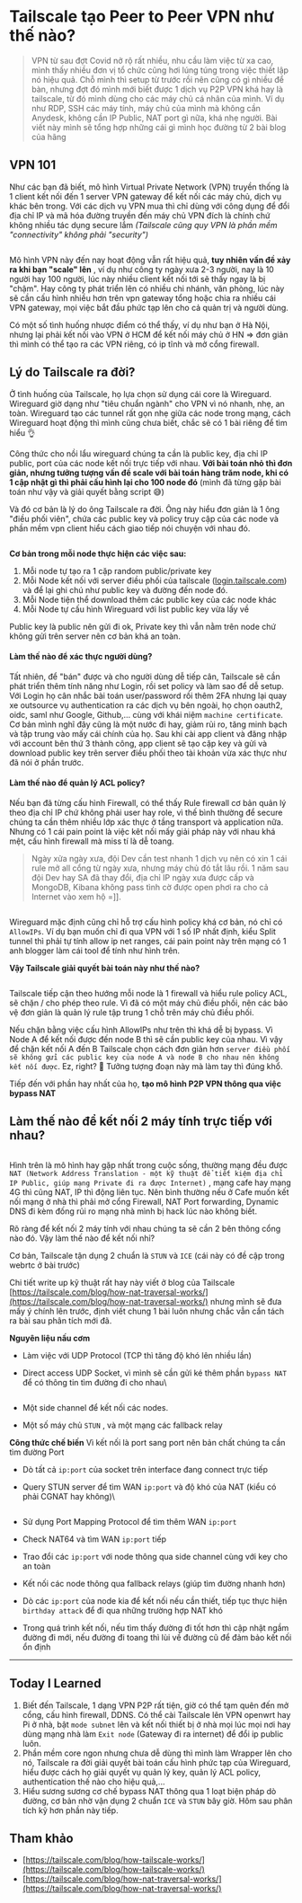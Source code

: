 # Tailscale tạo Peer to Peer VPN như thế nào?

> VPN từ sau đợt Covid nở rộ rất nhiều, nhu cầu làm việc từ xa cao, mình thấy nhiều đơn vị tổ chức cũng hơi lúng túng trong việc thiết lập nó hiệu quả. Chỗ mình thì setup từ trước rồi nên cũng có gì nhiều để bàn, nhưng đợt đó mình mới biết được 1 dịch vụ P2P VPN khá hay là tailscale, từ đó mình dùng cho các máy chủ cá nhân của mình. Ví dụ như RDP, SSH các máy tính, máy chủ của mình mà không cần Anydesk, không cần IP Public, NAT port gì nữa, khá nhẹ người. Bài viết này mình sẽ tổng hợp những cái gì mình học đường từ 2 bài blog của hãng

## VPN 101 <a href="#vpn-101-0" id="vpn-101-0"></a>

Như các bạn đã biết, mô hình Virtual Private Network (VPN) truyền thống là 1 client kết nối đến 1 server VPN gateway để kết nối các máy chủ, dịch vụ khác bên trong. Với các dịch vụ VPN mua thì chỉ dùng với công dụng để đổi địa chỉ IP và mã hóa đường truyền đến máy chủ VPN đích là chính chứ không nhiều tác dụng secure lắm _(Tailscale cũng quy VPN là phần mềm "connectivity" không phải "security")_

<figure><img src="https://images.viblo.asia/9f612aad-ac9e-4d72-b941-87e6e6e49c26.png" alt=""><figcaption></figcaption></figure>

Mô hình VPN này đến nay hoạt động vẫn rất hiệu quả, **tuy nhiên vấn đề xảy ra khi bạn "scale" lên** , ví dụ như công ty ngày xưa 2-3 người, nay là 10 người hay 100 người, lúc này nhiều client kết nối tới sẽ thấy ngay là bị "chậm". Hay công ty phát triển lên có nhiều chi nhánh, văn phòng, lúc này sẽ cần cấu hình nhiều hơn trên vpn gateway tổng hoặc chia ra nhiều cái VPN gateway, mọi việc bắt đầu phức tạp lên cho cả quản trị và người dùng.

Có một số tình huống nhược điểm có thể thấy, ví dụ như bạn ở Hà Nội, nhưng lại phải kết nối vào VPN ở HCM để kết nối máy chủ ở HN => đơn giản thì mình có thể tạo ra các VPN riêng, có ip tĩnh và mở cổng firewall.

## Lý do Tailscale ra đời? <a href="#ly-do-tailscale-ra-doi-1" id="ly-do-tailscale-ra-doi-1"></a>

Ở tình huống của Tailscale, họ lựa chọn sử dụng cái core là Wireguard. Wireguard giờ dạng như "tiêu chuẩn ngành" cho VPN vì nó nhanh, nhẹ, an toàn. Wireguard tạo các tunnel rất gọn nhẹ giữa các node trong mạng, cách Wireguard hoạt động thì mình cũng chưa biết, chắc sẽ có 1 bài riêng để tìm hiểu 👌

Công thức cho nồi lẩu wireguard chúng ta cần là public key, địa chỉ IP public, port của các node kết nối trực tiếp với nhau. **Với bài toán nhỏ thì đơn giản, nhưng tưởng tượng vấn đề scale với bài toán hàng trăm node, khi có 1 cập nhật gì thì phải cấu hình lại cho 100 node đó** (mình đã từng gặp bài toán như vậy và giải quyết bằng script 😅)

Và đó cơ bản là lý do ông Tailscale ra đời. Ông này hiểu đơn giản là 1 ông "điều phối viên", chứa các public key và policy truy cập của các node và phần mềm vpn client hiểu cách giao tiếp nói chuyện với nhau đó.

<figure><img src="https://images.viblo.asia/6f020b05-5584-4706-845a-1f2a9fcf1825.png" alt=""><figcaption></figcaption></figure>

**Cơ bản trong mỗi node thực hiện các việc sau:**

1. Mỗi node tự tạo ra 1 cặp random public/private key
2. Mỗi Node kết nối với server điều phối của tailscale ([login.tailscale.com](http://login.tailscale.com/)) và để lại ghi chú như public key và đường đến node đó.
3. Mỗi Node tiện thể download thêm các public key của các node khác
4. Mỗi Node tự cấu hình Wireguard với list public key vừa lấy về

Public key là public nên gửi đi ok, Private key thì vẫn nằm trên node chứ không gửi trên server nên cơ bản khá an toàn.

#### Làm thế nào để xác thực người dùng? <a href="#lam-the-nao-de-xac-thuc-nguoi-dung-2" id="lam-the-nao-de-xac-thuc-nguoi-dung-2"></a>

Tất nhiên, để "bán" được và cho người dùng dễ tiếp cân, Tailscale sẽ cần phát triển thêm tính năng như Login, rồi set policy và làm sao để dễ setup. Với Login họ cân nhắc bài toán user/password rồi thêm 2FA nhưng lại quay xe outsource vụ authentication ra các dịch vụ bên ngoài, họ chọn oauth2, oidc, saml như Google, Github,... cùng với khái niệm `machine certificate`. Cơ bản mình nghĩ đây cũng là một nước đi hay, giảm rủi ro, tăng minh bạch và tập trung vào mấy cái chính của họ. Sau khi cài app client và đăng nhập với account bên thứ 3 thành công, app client sẽ tạo cặp key và gửi và download public key trên server điều phối theo tài khoản vừa xác thực như đã nói ở phần trước.

#### Làm thế nào để quản lý ACL policy? <a href="#lam-the-nao-de-quan-ly-acl-policy-3" id="lam-the-nao-de-quan-ly-acl-policy-3"></a>

Nếu bạn đã từng cấu hình Firewall, có thể thấy Rule firewall cơ bản quản lý theo địa chỉ IP chứ không phải user hay role, vì thế bình thường để secure chúng ta cần thêm nhiều lớp xác thực ở tầng transport và application nữa. Nhưng có 1 cái pain point là việc kêt nối mấy giải pháp này với nhau khá mệt, cấu hình firewall mà miss tí là dễ toang.

> Ngày xửa ngày xưa, đội Dev cần test nhanh 1 dịch vụ nên có xin 1 cái rule mở all cổng từ ngày xưa, nhưng máy chủ đó tắt lâu rồi. 1 năm sau đội Dev hay SA đã thay đổi, địa chỉ IP ngày xưa được cấp và MongoDB, Kibana không pass tình cờ được open phơi ra cho cả Internet vào xem hộ =]].

<figure><img src="https://images.viblo.asia/c77ebf1c-b896-480e-96c0-ca8f002aa492.png" alt=""><figcaption></figcaption></figure>

Wireguard mặc định cũng chỉ hỗ trợ cấu hình policy khá cơ bản, nó chỉ có `AllowIPs`. Ví dụ bạn muốn chỉ đi qua VPN với 1 số IP nhất định, kiểu Split tunnel thì phải tự tính allow ip net ranges, cái pain point này trên mạng có 1 anh blogger làm cái tool để tính như hình trên.

**Vậy Tailscale giải quyết bài toán này như thế nào?**

<figure><img src="https://images.viblo.asia/1a11c8b7-ebed-44a0-8ee7-17388e428e18.png" alt=""><figcaption></figcaption></figure>

Tailscale tiếp cận theo hướng mỗi node là 1 firewall và hiểu rule policy ACL, sẽ chặn / cho phép theo rule. Vì đã có một máy chủ điều phối, nên các bảo vệ đơn giản là quản lý rule tập trung 1 chỗ trên máy chủ điều phối.

Nếu chặn bằng việc cấu hình AllowIPs như trên thì khá dễ bị bypass. Vì Node A để kết nối được đến node B thì sẽ cần public key của nhau. Vì vậy để chặn kết nối A đến B Tailscale chọn cách đơn giản hơn `server điều phối sẽ không gửi các public key của node A và node B cho nhau nên không kết nối được`. Ez, right? 🤣 Tưởng tượng đoạn này mà làm tay thì đúng khổ.

Tiếp đến với phần hay nhất của họ, **tạo mô hình P2P VPN thông qua việc bypass NAT**

## Làm thế nào để kết nối 2 máy tính trực tiếp với nhau? <a href="#lam-the-nao-de-ket-noi-2-may-tinh-truc-tiep-voi-nhau-4" id="lam-the-nao-de-ket-noi-2-may-tinh-truc-tiep-voi-nhau-4"></a>

<figure><img src="https://images.viblo.asia/7d25800e-f853-4eb3-ad13-31cf994067dd.png" alt=""><figcaption></figcaption></figure>

Hình trên là mô hình hay gặp nhất trong cuộc sống, thường mạng đều được `NAT (Network Address Translation - một kỹ thuật để tiết kiệm địa chỉ IP Public, giúp mạng Private đi ra được Internet)` , mạng cafe hay mạng 4G thì cũng NAT, IP thì động liên tục. Nên bình thường nếu ở Cafe muốn kết nối mạng ở nhà thì phải mở cổng Firewall, NAT Port forwarding, Dynamic DNS đi kèm đống rủi ro mạng nhà mình bị hack lúc nào không biết.

Rõ ràng để kết nối 2 máy tính với nhau chúng ta sẽ cần 2 bên thông cổng nào đó. Vậy làm thế nào để kết nối nhỉ?

Cơ bản, Tailscale tận dụng 2 chuẩn là `STUN` và `ICE` (cái này có đề cập trong webrtc ở bài trước)

Chi tiết write up kỹ thuật rất hay này viết ở blog của Tailscale [https://tailscale.com/blog/how-nat-traversal-works/](https://tailscale.com/blog/how-nat-traversal-works/) nhưng mình sẽ đưa mấy ý chính lên trước, định viết chung 1 bài luôn nhưng chắc vẫn cần tách ra bài sau phân tích mới đã.

**Nguyên liệu nấu cơm**

* Làm việc với UDP Protocol (TCP thì tăng độ khó lên nhiều lần)
*   Direct access UDP Socket, vì mình sẽ cần gửi ké thêm phần `bypass NAT` để có thông tin tìm đường đi cho nhau\


    <figure><img src="https://images.viblo.asia/52320010-83ee-4ced-96f6-763fe395fa5f.png" alt=""><figcaption></figcaption></figure>
* Một side channel để kết nối các nodes.
* Một số máy chủ `STUN` , và một mạng các fallback relay

**Công thức chế biến** Vì kết nối là port sang port nên bản chất chúng ta cần tìm đường Port

* Dò tất cả `ip:port` của socket trên interface đang connect trực tiếp
*   Query STUN server để tìm WAN `ip:port` và độ khó của NAT (kiểu có phải CGNAT hay không)\


    <figure><img src="https://images.viblo.asia/1e0e816a-c454-4af6-b563-70a49228130b.png" alt=""><figcaption></figcaption></figure>
* Sử dụng Port Mapping Protocol để tìm thêm WAN `ip:port`
* Check NAT64 và tìm WAN `ip:port` tiếp
* Trao đổi các `ip:port` với node thông qua side channel cùng với key cho an toàn
* Kết nối các node thông qua fallback relays (giúp tìm đường nhanh hơn)
* Dò các `ip:port` của node kia để kết nối nếu cần thiết, tiếp tục thực hiện `birthday attack` để đi qua những trường hợp NAT khó
* Trong quá trình kết nối, nếu tìm thấy đường đi tốt hơn thì cập nhật ngầm đường đi mới, nếu đường đi toang thì lùi về đường cũ để đảm bảo kết nối ổn định

***

## Today I Learned <a href="#today-i-learned-5" id="today-i-learned-5"></a>

1. Biết đến Tailscale, 1 dạng VPN P2P rất tiện, giờ có thể tạm quên đến mở cổng, cấu hình firewall, DDNS. Có thể cài Tailscale lên VPN openwrt hay Pi ở nhà, bật `mode subnet` lên và kết nối thiết bị ở nhà mọi lúc mọi nơi hay dùng mạng nhà làm `Exit node` (Gateway đi ra internet) để đổi ip public luôn.
2. Phần mềm core ngon nhưng chưa dễ dùng thì mình làm Wrapper lên cho nó, Tailscale ra đời giải quyết bài toán cấu hình phức tạp của Wireguard, hiểu được cách họ giải quyết vụ quản lý key, quản lý ACL policy, authentication thế nào cho hiệu quả,...
3. Hiểu sương sương cơ chế bypass NAT thông qua 1 loạt biện pháp dò đường, cơ bản nhờ vận dụng 2 chuẩn `ICE` và `STUN` bây giờ. Hôm sau phân tích kỹ hơn phần này tiếp.

## **Tham khảo**

* [https://tailscale.com/blog/how-tailscale-works/](https://tailscale.com/blog/how-tailscale-works/)
* [https://tailscale.com/blog/how-nat-traversal-works/](https://tailscale.com/blog/how-nat-traversal-works/)
